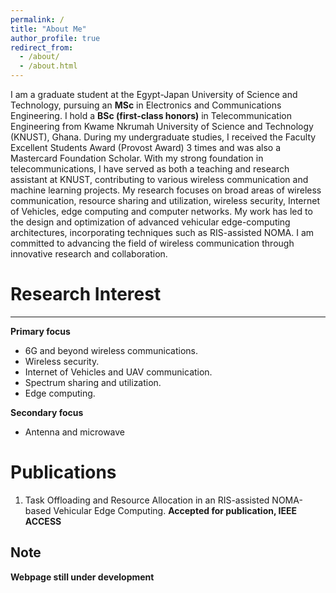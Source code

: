 ```yaml
---
permalink: /
title: "About Me"
author_profile: true
redirect_from: 
  - /about/
  - /about.html
---
```


I am a graduate student at the Egypt-Japan University of Science and Technology, pursuing an **MSc** in Electronics and Communications Engineering. I hold a **BSc (first-class honors)** in Telecommunication Engineering from Kwame Nkrumah University of Science and Technology (KNUST), Ghana. During my undergraduate studies, I received the Faculty Excellent Students Award (Provost Award) 3 times and was also a Mastercard Foundation Scholar. With my strong foundation in telecommunications, I have served as both a teaching and research assistant at KNUST, contributing to various wireless communication and machine learning projects.
My research focuses on broad areas of wireless communication, resource sharing and utilization, wireless security, Internet of Vehicles, edge computing and computer networks. My work has led to the design and optimization of advanced vehicular edge-computing architectures, incorporating techniques such as RIS-assisted NOMA. I am committed to advancing the field of wireless communication through innovative research and collaboration.


Research Interest
======
------
**Primary focus**
* 6G and beyond wireless communications.
* Wireless security.
* Internet of Vehicles and UAV communication.
* Spectrum sharing and utilization.
* Edge computing.

**Secondary focus**
* Antenna and microwave

Publications
======
1. Task Offloading and Resource Allocation in an RIS-assisted NOMA-based Vehicular Edge Computing. **Accepted for publication, IEEE ACCESS**

Note
------
**Webpage still under development**
